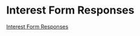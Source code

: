 # Interest Form Responses

[Interest Form Responses](Interest%20Form%20Responses%20108075f414614c8b9d25fc81555798b6/Interest%20Form%20Responses%201574344756684853b8b20b7e5fe39536.csv)